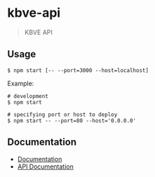 # kbve-api
> KBVE API

## Usage
```shell
$ npm start [-- --port=3000 --host=localhost]
```
Example:
```
# development
$ npm start

# specifying port or host to deploy
$ npm start -- --port=80 --host='0.0.0.0'
```

## Documentation
- [Documentation](docs/README.md)
- [API Documentation](docs/api.md)
